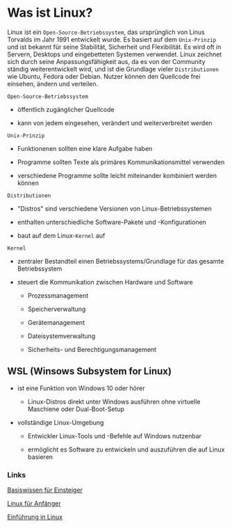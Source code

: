 # Was ist Linux?

Linux ist ein `Open-Source-Betriebssystem`, das ursprünglich von Linus Torvalds im Jahr 1991
entwickelt wurde. Es basiert auf dem `Unix-Prinzip` und ist bekannt für seine Stabilität, Sicherheit und
Flexibilität. Es wird oft in Servern, Desktops und eingebetteten Systemen verwendet. Linux zeichnet
sich durch seine Anpassungsfähigkeit aus, da es von der Community ständig weiterentwickelt wird,
und ist die Grundlage vieler `Distributionen` wie Ubuntu, Fedora oder Debian. Nutzer können den
Quellcode frei einsehen, ändern und verteilen.

`Open-Source-Betriebssystem`

- öffentlich zugänglicher Quellcode

- kann von jedem eingesehen, verändert und weiterverbreitet werden

`Unix-Prinzip`

- Funktionenen sollten eine klare Aufgabe haben

- Programme sollten Texte als primäres Kommunikationsmittel verwenden

- verschiedene Programme sollte leicht miteinander kombiniert werden können

`Distributionen`

- "Distros" sind verschiedene Versionen von Linux-Betriebssystemen

- enthalten unterschiedliche Software-Pakete und -Konfigurationen

- baut auf dem Linux-`Kernel` auf

`Kernel`

- zentraler Bestandteil einen Betriebssystems/Grundlage für das gesamte Betriebssystem

- steuert die Kommunikation zwischen Hardware und Software

    - Prozessmanagement

    - Speicherverwaltung

    - Gerätemanagement

    - Dateisystemverwaltung

    - Sicherheits- und Berechtigungsmanagement

## WSL (Winsows Subsystem for Linux)

- ist eine Funktion von Windows 10 oder hörer

    - Linux-Distros direkt unter Windows ausführen ohne virtuelle Maschiene oder Dual-Boot-Setup

- vollständige Linux-Umgebung

    - Entwickler Linux-Tools und -Befehle auf Windows nutzenbar

    - ermöglicht es Software zu entwickeln und auszuführen die auf Linux basieren

### Links

[Basiswissen für Einsteiger](https://www.youtube.com/watch?v=tCezJq3-rSQ)

[Linux für Anfänger](https://www.youtube.com/watch?v=6wJNl4W7oc0&list=PLwTB0ofFqe3FXMzQYjWXF685pW1ITzT4O)

[Einführung in Linux](https://www.youtube.com/watch?v=sWbUDq4S6Y8&t=98s)
